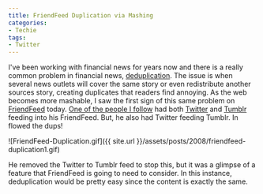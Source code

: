 ```yaml
---
title: FriendFeed Duplication via Mashing
categories:
- Techie
tags:
- Twitter
---
```


I've been working with financial news for years now and there is a really common problem in financial news, [deduplication](http://en.wikipedia.org/wiki/Deduplication). The issue is when several news outlets will cover the same story or even redistribute another sources story, creating duplicates that readers find annoying. As the web becomes more mashable, I saw the first sign of this same problem on [FriendFeed](http://friendfeed.com/) today.
[One of the people I follow](http://friendfeed.com/loupaglia) had both [Twitter](http://twitter.com/loupaglia) and [Tumblr](http://loupaglia.tumblr.com/) feeding into his FriendFeed. But, he also had Twitter feeding Tumblr. In flowed the dups!

![FriendFeed-Duplication.gif]({{ site.url }}/assets/posts/2008/friendfeed-duplication1.gif)

He removed the Twitter to Tumblr feed to stop this, but it was a glimpse of a feature that FriendFeed is going to need to consider. In this instance, deduplication would be pretty easy since the content is exactly the same.

